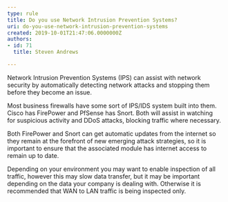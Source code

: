 ```yaml
---
type: rule
title: Do you use Network Intrusion Prevention Systems?
uri: do-you-use-network-intrusion-prevention-systems
created: 2019-10-01T21:47:06.0000000Z
authors:
- id: 71
  title: Steven Andrews

---
```


Network Intrusion Prevention Systems (IPS) can assist with network security by automatically detecting network attacks and stopping them before they become an issue.



 
​​Most business firewalls have some sort of IPS/IDS system built into them. Cisco has FirePower and PfSense has Snort​. Both will assist in watching for suspicious activity and DDoS attacks, blocking traffic where necessary.



Both FirePower and Snort ​can get automatic updates from the internet so they remain at the forefront of new emerging attack strategies, so it is important to ensure that the associated module has internet access to remain up to date​​.



​Depending on your environment you may want to enable inspection of all traffic, however this may slow data transfer, but it may be important depending on the data your company is dealing with. Otherwise it is recommended that WAN to LAN traffic is being inspected only.
